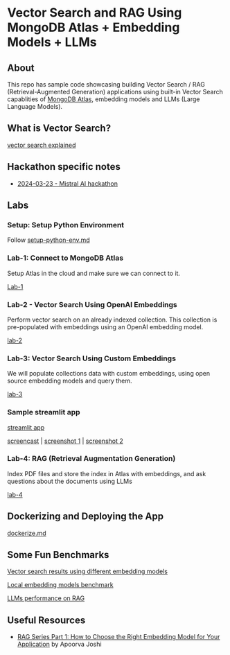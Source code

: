 # Vector Search and RAG Using MongoDB Atlas + Embedding Models +  LLMs

## About

This repo has sample code showcasing  building Vector Search / RAG (Retrieval-Augmented Generation) applications using built-in Vector Search capablities of [MongoDB Atlas](https://www.mongodb.com/atlas), embedding models and LLMs (Large Language Models).


## What is Vector Search?

[vector search explained](vector-search.md)

## Hackathon specific notes

* [2024-03-23 - Mistral AI hackathon](README-mistral-hackathon-2024-03-23.md)

## Labs

### Setup: Setup Python Environment

Follow [setup-python-env.md](setup-python-env.md)

### Lab-1: Connect to MongoDB Atlas

Setup Atlas in the cloud and make sure we can connect to it.

[Lab-1](lab-1-atlas-setup/README.md)



### Lab-2 - Vector Search Using OpenAI Embeddings

Perform vector search on an already indexed collection.  This collection is pre-populated with embeddings using an OpenAI embedding model.

[lab-2](lab-2-vector-search-openai/README.md)


### Lab-3: Vector Search Using Custom Embeddings

We will populate collections data with custom embeddings, using open source embedding models and query them.

[lab-3](lab-3-vector-search-custom/README.md)

### Sample streamlit app

[streamlit app](lab-2-vector-search-openai/vector-search-streamlit.py)

[screencast](https://drive.google.com/file/d/1pwuglLA7GTKqVlJSG-Tg-xubse6h0YP5/view?usp=drive_link) | [screenshot 1](images/streamlit-ui-2.png) | [screenshot 2](images/streamlit-ui-3b.png)


### Lab-4: RAG (Retrieval Augmentation Generation)

Index PDF files and store the index in Atlas with embeddings, and ask questions about the documents using LLMs

[lab-4](lab-4-rag/README.md)

## Dockerizing and Deploying the App

[dockerize.md](dockerize.md)

## Some Fun Benchmarks

[Vector search results using different embedding models](benchmark-search-results.md)

[Local embedding models benchmark](benchmark-embedding-models.md)

[LLMs performance on RAG](benchmark-LLMs.md)


## Useful Resources

- [RAG Series Part 1: How to Choose the Right Embedding Model for Your Application](https://www.mongodb.com/developer/products/atlas/choose-embedding-model-rag/) by Apoorva Joshi